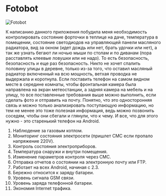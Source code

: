 # Fotobot
![Fotobot](https://andreyv.ru/wp-content/uploads/2017/11/Fotobot_banner_512.png)

К написанию данного приложения побудила меня необходимость контролировать состояние форточки в теплице на даче, температура в помещении, состояние светодиодов на управляющей панели масляного радиатора, вид за окном (идет дождь или нет, брать удочки или нет), а так же узнать бегают ли ночью мыши по столам и по диванам (пора расставлять клеевые ловушки или не надо). То есть безопасность, безопасность и еще раз безопасность. Никто не хочет спалить половину улицы в деревне, только из-за того, что оставил масляный радиатор включенный на всю мощность, ветхая проводка не выдержала и коротнула. Если поставить телефон на самом видном месте в середине комнаты, чтобы фронтальная камера была направлена на экран метеостанции, а задняя камера на мебель и на улицу, то все поставленные требования выше можно выполнить, если сделать фото и отправить на почту. Понятно, что это односторонняя связь и можно только анализировать поступающую информацию, но тем не менее это тоже полезная информация, ведь можно позвонить соседям, чтобы они сбегали и глянули, что к чему. И все, что для этого нужно - это старенький телефон на Android.

1. Наблюдение за газовым котлом.
2. Мониторинг состояния электросети (пришлет СМС если пропало напряжение 220V).
3. Контроль состояния электроприборов.
4. Температура снаружи и внутри помещения.
5. Изменение параметров контроля через СМС.
6. Отправка отчетов о состоянии на электронную почту или FTP.
7. Работает на всех Android, начиная с 2.3.
8. Бережно относится к заряду батареи.
9. Уровень сигнала GSM связи.
10. Уровень заряда телефонной батареи.
11. Экономия Internet трафика.
